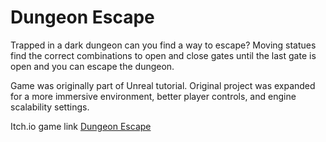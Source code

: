 # Dungeon Escape

Trapped in a dark dungeon can you find a way to escape? Moving statues find the correct combinations to open and close gates until the last gate is open and you can escape the dungeon.

Game was originally part of Unreal tutorial. Original project was expanded for a more immersive environment, better player controls, and engine scalability settings.

Itch.io game link [Dungeon Escape]

[Dungeon Escape]: <https://aaron51.itch.io/dungeon-escape>



